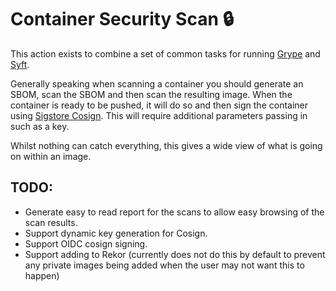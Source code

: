 # Container Security Scan :lock:

This action exists to combine a set of common tasks for running [Grype](https://github.com/anchore/grype) and [Syft](https://github.com/anchore/syft).

Generally speaking when scanning a container you should generate an SBOM, scan the SBOM and then scan the resulting image.
When the container is ready to be pushed, it will do so and then sign the container using [Sigstore Cosign](https://github.com/sigstore/cosign).
This will require additional parameters passing in such as a key.

Whilst nothing can catch everything, this gives a wide view of what is going on within an image.

## TODO:
* Generate easy to read report for the scans to allow easy browsing of the scan results.
* Support dynamic key generation for Cosign.
* Support OIDC cosign signing.
* Support adding to Rekor (currently does not do this by default to prevent any private images being added when the user may not want this to happen)
